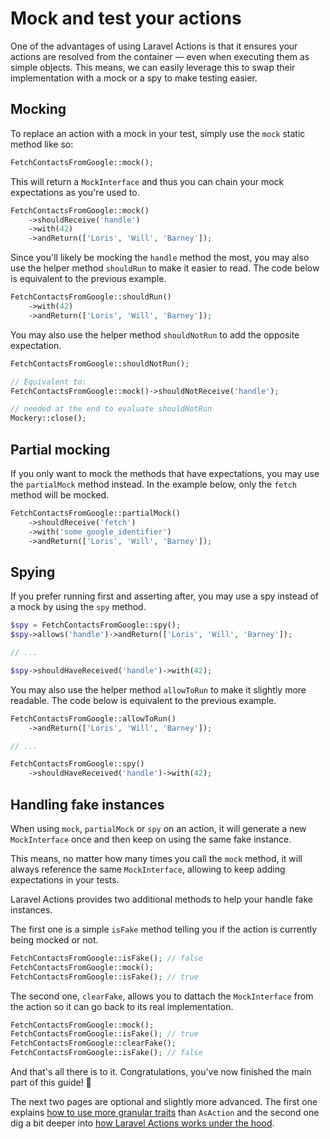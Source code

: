 # Mock and test your actions

One of the advantages of using Laravel Actions is that it ensures your actions are resolved from the container — even when executing them as simple objects. This means, we can easily leverage this to swap their implementation with a mock or a spy to make testing easier.

## Mocking

To replace an action with a mock in your test, simply use the `mock` static method like so:

```php
FetchContactsFromGoogle::mock();
```

This will return a `MockInterface` and thus you can chain your mock expectations as you're used to.

```php
FetchContactsFromGoogle::mock()
    ->shouldReceive('handle')
    ->with(42)
    ->andReturn(['Loris', 'Will', 'Barney']);
```

Since you'll likely be mocking the `handle` method the most, you may also use the helper method `shouldRun` to make it easier to read. The code below is equivalent to the previous example.

```php
FetchContactsFromGoogle::shouldRun()
    ->with(42)
    ->andReturn(['Loris', 'Will', 'Barney']);
```

You may also use the helper method `shouldNotRun` to add the opposite expectation.

```php
FetchContactsFromGoogle::shouldNotRun();

// Equivalent to:
FetchContactsFromGoogle::mock()->shouldNotReceive('handle');

// needed at the end to evaluate shouldNotRun
Mockery::close();
```

## Partial mocking

If you only want to mock the methods that have expectations, you may use the `partialMock` method instead. In the example below, only the `fetch` method will be mocked.

```php
FetchContactsFromGoogle::partialMock()
    ->shouldReceive('fetch')
    ->with('some_google_identifier')
    ->andReturn(['Loris', 'Will', 'Barney']);
```

## Spying

If you prefer running first and asserting after, you may use a spy instead of a mock by using the `spy` method.

```php
$spy = FetchContactsFromGoogle::spy();
$spy->allows('handle')->andReturn(['Loris', 'Will', 'Barney']);

// ...

$spy->shouldHaveReceived('handle')->with(42);
```

You may also use the helper method `allowToRun` to make it slightly more readable. The code below is equivalent to the previous example.

```php
FetchContactsFromGoogle::allowToRun()
    ->andReturn(['Loris', 'Will', 'Barney']);

// ...

FetchContactsFromGoogle::spy()
    ->shouldHaveReceived('handle')->with(42);
```

## Handling fake instances

When using `mock`, `partialMock` or `spy` on an action, it will generate a new `MockInterface` once and then keep on using the same fake instance.

This means, no matter how many times you call the `mock` method, it will always reference the same `MockInterface`, allowing to keep adding expectations in your tests.

Laravel Actions provides two additional methods to help your handle fake instances.

The first one is a simple `isFake` method telling you if the action is currently being mocked or not.

```php
FetchContactsFromGoogle::isFake(); // false
FetchContactsFromGoogle::mock();
FetchContactsFromGoogle::isFake(); // true
```

The second one, `clearFake`, allows you to dattach the `MockInterface` from the action so it can go back to its real implementation.

```php
FetchContactsFromGoogle::mock();
FetchContactsFromGoogle::isFake(); // true
FetchContactsFromGoogle::clearFake();
FetchContactsFromGoogle::isFake(); // false
```

And that's all there is to it. Congratulations, you've now finished the main part of this guide! 🎉

The next two pages are optional and slightly more advanced. The first one explains [how to use more granular traits](./granular-traits) than `AsAction` and the second one dig a bit deeper into [how Laravel Actions works under the hood](./how-does-it-work).
